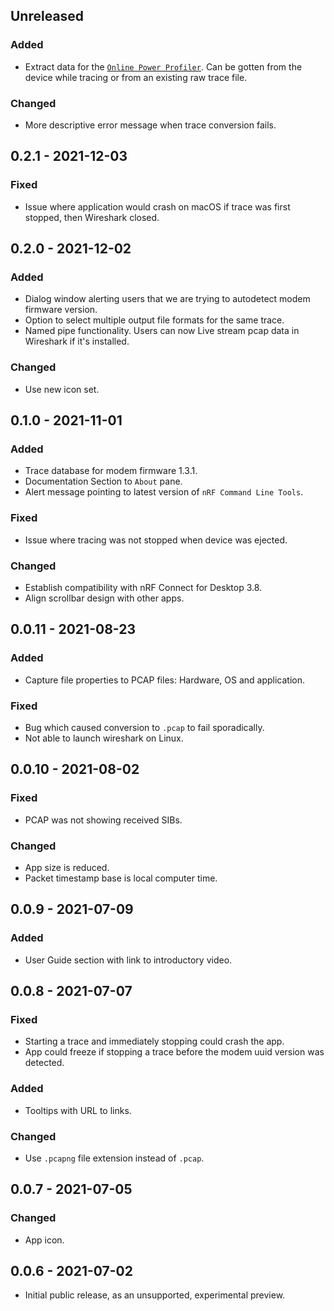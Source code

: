 ## Unreleased
### Added
- Extract data for the
  [`Online Power Profiler`](https://devzone.nordicsemi.com/power/). Can be
  gotten from the device while tracing or from an existing raw trace file.
### Changed
- More descriptive error message when trace conversion fails.

## 0.2.1 - 2021-12-03
### Fixed
- Issue where application would crash on macOS if trace was first stopped, then Wireshark closed.

## 0.2.0 - 2021-12-02
### Added
- Dialog window alerting users that we are trying to autodetect modem firmware version.
- Option to select multiple output file formats for the same trace.
- Named pipe functionality. Users can now Live stream pcap data in Wireshark if it's installed.
### Changed
- Use new icon set.

## 0.1.0 - 2021-11-01
### Added
- Trace database for modem firmware 1.3.1.
- Documentation Section to `About` pane.
- Alert message pointing to latest version of `nRF Command Line Tools`.

### Fixed
- Issue where tracing was not stopped when device was ejected.

### Changed
- Establish compatibility with nRF Connect for Desktop 3.8.
- Align scrollbar design with other apps.

## 0.0.11 - 2021-08-23
### Added
- Capture file properties to PCAP files: Hardware, OS and application.
### Fixed
- Bug which caused conversion to `.pcap` to fail sporadically.
- Not able to launch wireshark on Linux.

## 0.0.10 - 2021-08-02
### Fixed
- PCAP was not showing received SIBs.
### Changed
- App size is reduced.
- Packet timestamp base is local computer time.

## 0.0.9 - 2021-07-09
### Added
- User Guide section with link to introductory video.

## 0.0.8 - 2021-07-07
### Fixed
- Starting a trace and immediately stopping could crash the app.
- App could freeze if stopping a trace before the modem uuid version was
  detected.
### Added
- Tooltips with URL to links.
### Changed
- Use `.pcapng` file extension instead of `.pcap`.

## 0.0.7 - 2021-07-05
### Changed
- App icon.

## 0.0.6 - 2021-07-02
- Initial public release, as an unsupported, experimental preview.
